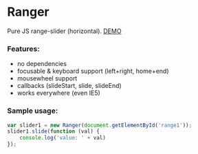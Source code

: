 Ranger
======

Pure JS range-slider (horizontal).
[DEMO](http://htmlpreview.github.io/?https://raw.githubusercontent.com/tborychowski/ranger/master/index.html)

### Features:
- no dependencies
- focusable & keyboard support (left+right, home+end)
- mousewheel support
- callbacks (slideStart, slide, slideEnd)
- works everywhere (even IE5)


### Sample usage:
```javascript
var slider1 = new Ranger(document.getElementById('range1'));
slider1.slide(function (val) {
	console.log('value: ' + val)
});
```

